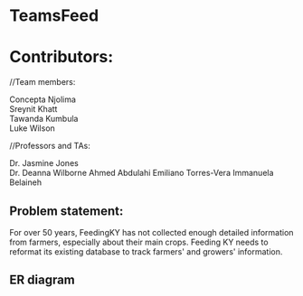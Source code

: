 # TeamsFeed

# Contributors:  

//Team members:  

Concepta Njolima  
Sreynit Khatt  
Tawanda Kumbula  
Luke Wilson  

//Professors and TAs:

Dr. Jasmine Jones  
Dr. Deanna Wilborne
Ahmed Abdulahi
Emiliano Torres-Vera
Immanuela Belaineh

## Problem statement:  
For over 50 years, FeedingKY has not collected enough detailed information from farmers, especially about their main crops. Feeding KY needs to reformat its existing database to track farmers' and growers' information.  

## ER diagram

